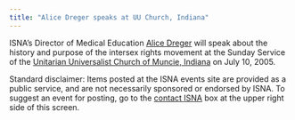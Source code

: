 ```yaml
---
title: "Alice Dreger speaks at UU Church, Indiana"
---
```


<p><span class="caps">ISNA</span>&#8217;s Director of Medical Education <a href="/about/dreger">Alice Dreger</a> will speak about the history and purpose of the intersex rights movement at the Sunday Service of the <a href="http://uuchurch.uwctl.org/">Unitarian Universalist Church of Muncie, Indiana</a> on July 10, 2005.  </p>

<p>Standard disclaimer: Items posted at the <span class="caps">ISNA</span> events site are provided as a public service, and are not necessarily sponsored or endorsed by <span class="caps">ISNA</span>. To suggest an event for posting, go to the <a href="/about/contact">contact <span class="caps">ISNA</span></a> box at the upper right side of this screen.</p>